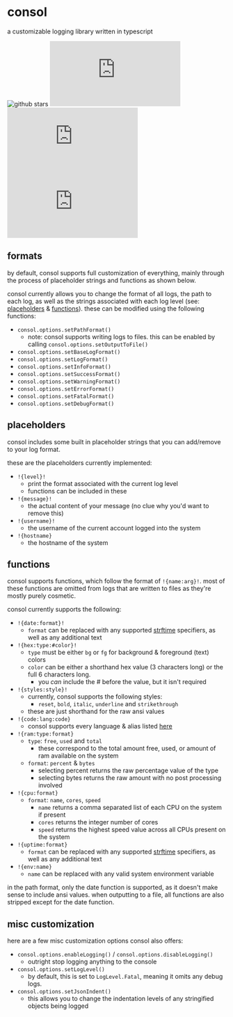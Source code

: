 # consol
a customizable logging library written in typescript

![github stars](https://badgen.net/github/stars/aprilsbloom/consol) 
![npm version](https://badgen.net/npm/v/consol.js) 
![total npm downloads](https://badgen.net/npm/dt/consol.js) 
![monthly npm downloads](https://badgen.net/npm/dm/consol.js)

## formats
by default, consol supports full customization of everything, mainly through the process of placeholder strings and functions as shown below.

consol currently allows you to change the format of all logs, the path to each log, as well as the strings associated with each log level (see: [placeholders](#placeholders) & [functions](#functions)). these can be modified using the following functions:
- `consol.options.setPathFormat()`
  - note: consol supports writing logs to files. this can be enabled by calling `consol.options.setOutputToFile()`
- `consol.options.setBaseLogFormat()`
- `consol.options.setLogFormat()`
- `consol.options.setInfoFormat()`
- `consol.options.setSuccessFormat()`
- `consol.options.setWarningFormat()`
- `consol.options.setErrorFormat()`
- `consol.options.setFatalFormat()`
- `consol.options.setDebugFormat()`


## placeholders
consol includes some built in placeholder strings that you can add/remove to your log format.

these are the placeholders currently implemented:
- `!{level}!`
  - print the format associated with the current log level
  - functions can be included in these
- `!{message}!`
  - the actual content of your message (no clue why you'd want to remove this)
- `!{username}!`
  - the username of the current account logged into the system
- `!{hostname}`
  - the hostname of the system


## functions
consol supports functions, which follow the format of `!{name:arg}!`. most of these functions are omitted from logs that are written to files as they're mostly purely cosmetic.

consol currently supports the following:
- `!{date:format}!`
  - `format` can be replaced with any supported [strftime](https://github.com/samsonjs/strftime?tab=readme-ov-file#supported-specifiers) specifiers, as well as any additional text
- `!{hex:type:#color}!`
  - `type` must be either `bg` or `fg` for background & foreground (text) colors
  - `color` can be either a shorthand hex value (3 characters long) or the full 6 characters long.
    - you *can* include the # before the value, but it isn't required
- `!{styles:style}!`
  - currently, consol supports the following styles:
    - `reset`, `bold`, `italic`, `underline` and `strikethrough`
  - these are just shorthand for the raw ansi values
- `!{code:lang:code}`
  - consol supports every language & alias listed [here](https://github.com/highlightjs/highlight.js/blob/main/SUPPORTED_LANGUAGES.md)
- `!{ram:type:format}`
  - `type`: `free`, `used` and `total`
    - these correspond to the total amount free, used, or amount of ram available on the system
  - `format`: `percent` & `bytes`
    - selecting percent returns the raw percentage value of the type
    - selecting bytes returns the raw amount with no post processing involved
- `!{cpu:format}`
  - `format`: `name`, `cores`, `speed`
    - `name` returns a comma separated list of each CPU on the system if present
    - `cores` returns the integer number of cores
    - `speed` returns the highest speed value across all CPUs present on the system
- `!{uptime:format}`
  - `format` can be replaced with any supported [strftime](https://github.com/samsonjs/strftime?tab=readme-ov-file#supported-specifiers) specifiers, as well as any additional text
- `!{env:name}`
  - `name` can be replaced with any valid system environment variable

in the path format, only the date function is supported, as it doesn't make sense to include ansi values.
when outputting to a file, all functions are also stripped except for the date function.


## misc customization
here are a few misc customization options consol also offers:
- `consol.options.enableLogging()` / `consol.options.disableLogging()`
  - outright stop logging anything to the console
- `consol.options.setLogLevel()`
  - by default, this is set to `LogLevel.Fatal`, meaning it omits any debug logs.
- `consol.options.setJsonIndent()`
  - this allows you to change the indentation levels of any stringified objects being logged
